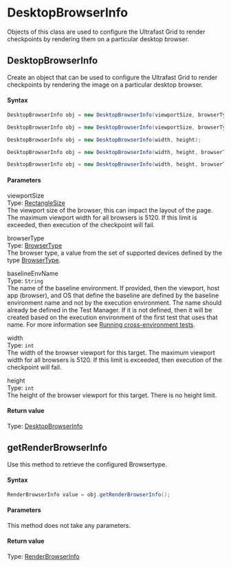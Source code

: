# DesktopBrowserInfo

Objects of this class are used to configure the Ultrafast Grid to render checkpoints by rendering them on a particular desktop browser.

## DesktopBrowserInfo
Create an object that can be used to configure the Ultrafast Grid to render checkpoints by rendering the image on a particular desktop browser.

#### Syntax

```java
DesktopBrowserInfo obj = new DesktopBrowserInfo(viewportSize, browserType, baselineEnvName);

DesktopBrowserInfo obj = new DesktopBrowserInfo(viewportSize, browserType);

DesktopBrowserInfo obj = new DesktopBrowserInfo(width, height);

DesktopBrowserInfo obj = new DesktopBrowserInfo(width, height, browserType, baselineEnvName);

DesktopBrowserInfo obj = new DesktopBrowserInfo(width, height, browserType);
```

#### Parameters
viewportSize<br/>
Type: [RectangleSize](./RectangleSize)<br/>
The viewport size of the browser, this can impact the layout of the page. The maximum viewport width for all browsers is 5120. If this limit is exceeded, then execution of the checkpoint will fail.

browserType<br/>
Type: [BrowserType](./RectangleSize)<br/>
The browser type, a value from the set of supported devices defined by the type [BrowserType](./RectangleSize).

baselineEnvName<br/>
Type: `String`<br/>
The name of the baseline environment. If provided, then the viewport, host app (browser), and OS that define the baseline are defined by the baseline environment name and not by the execution environment. The name should already be defined in the Test Manager. If it is not defined, then it will be created based on the execution environment of the first test that uses that name. For more information see [Running cross-environment tests](https://applitools.com/docs/topics/general-concepts/working-withcross-environment-tests.html).

width<br/>
Type: `int`<br/>
The width of the browser viewport for this target. The maximum viewport width for all browsers is 5120. If this limit is exceeded, then execution of the checkpoint will fail.

height<br/>
Type: `int`<br/>
The height of the browser viewport for this target. There is no height limit.

#### Return value
Type: [DesktopBrowserInfo](./DesktopBrowserInfo)

## getRenderBrowserInfo
Use this method to retrieve the configured Browsertype.

#### Syntax

```java
RenderBrowserInfo value = obj.getRenderBrowserInfo();
```

#### Parameters
This method does not take any parameters.

#### Return value
Type: [RenderBrowserInfo](./RenderBrowserInfo)